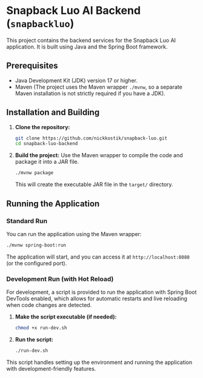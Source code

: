 # Snapback Luo AI Backend (`snapbackluo`)

This project contains the backend services for the Snapback Luo AI application. It is built using Java and the Spring Boot framework.

## Prerequisites

*   Java Development Kit (JDK) version 17 or higher.
*   Maven (The project uses the Maven wrapper `./mvnw`, so a separate Maven installation is not strictly required if you have a JDK).

## Installation and Building

1.  **Clone the repository:**
    ```bash
    git clone https://github.com/nickkostik/snapback-luo.git
    cd snapback-luo-backend
    ```
2.  **Build the project:**
    Use the Maven wrapper to compile the code and package it into a JAR file.
    ```bash
    ./mvnw package
    ```
    This will create the executable JAR file in the `target/` directory.

## Running the Application

### Standard Run

You can run the application using the Maven wrapper:
```bash
./mvnw spring-boot:run
```
The application will start, and you can access it at `http://localhost:8080` (or the configured port).

### Development Run (with Hot Reload)

For development, a script is provided to run the application with Spring Boot DevTools enabled, which allows for automatic restarts and live reloading when code changes are detected.

1.  **Make the script executable (if needed):**
    ```bash
    chmod +x run-dev.sh
    ```
2.  **Run the script:**
    ```bash
    ./run-dev.sh
    ```
This script handles setting up the environment and running the application with development-friendly features.